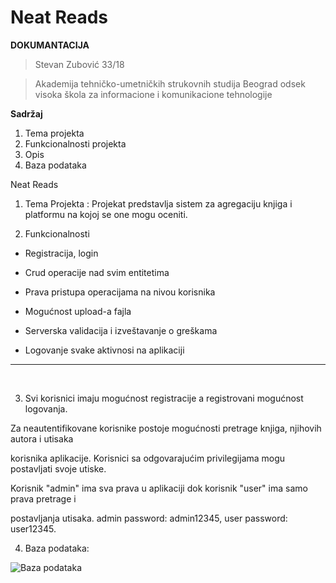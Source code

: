 # Neat Reads

__DOKUMANTACIJA__

>Stevan Zubović 33/18

>Akademija tehničko-umetničkih strukovnih studija Beograd odsek visoka škola za informacione i komunikacione tehnologije

__Sadržaj__

1. Tema projekta
2. Funkcionalnosti projekta
3. Opis
4. Baza podataka

Neat Reads

1. Tema Projekta :
 Projekat predstavlja sistem za agregaciju knjiga i platformu na kojoj se one mogu oceniti.



2. Funkcionalnosti

* Registracija, login

* Crud operacije nad svim entitetima

* Prava pristupa operacijama na nivou korisnika

* Mogućnost upload-a fajla

* Serverska validacija i izveštavanje o greškama

* Logovanje svake aktivnosi na aplikaciji
---
 &nbsp;

3. Svi korisnici imaju mogućnost registracije a registrovani mogućnost logovanja.

 Za neautentifikovane korisnike postoje mogućnosti pretrage knjiga, njihovih autora i utisaka 

 korisnika aplikacije. Korisnici sa odgovarajućim privilegijama mogu postavljati svoje   utiske.

 Korisnik "admin" ima sva prava u aplikaciji dok korisnik "user" ima samo prava pretrage i 

 postavljanja utisaka. admin password: admin12345, user password: user12345.

4. Baza podataka:
 
 ![Baza podataka]()

